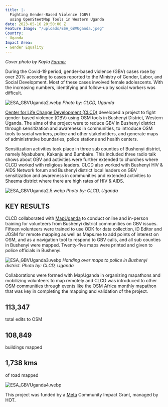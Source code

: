 ```yaml
---
title: |-
  Fighting Gender-Based Violence (GBV)
  using OpenSteetMap Tools in Western Uganda
date: 2023-05-16 20:50:00 Z
Feature Image: "/uploads/ESA_GBVUganda.jpeg"
Country:
- Uganda
Impact Area:
- Gender Equality
---
```


*Cover photo by Kayla [Farmer](https://unsplash.com/@imagesbykayla?utm_source=shorthand_production&utm_medium=referral)*

During the Covid-19 period, gender-based violence (GBV) cases rose by over 20% according to cases reported to the Ministry of Gender, Labor, and Social Development. Most of these cases involved female adolescents. With the increasing numbers, identifying and follow-up by social workers was difficult.

![ESA_GBVUganda2.webp](/uploads/ESA_GBVUganda2.webp)
*Photo by: CLCD, Uganda*

<a href="https://www.facebook.com/centerforlifechangedevelopement/">Center for Life Change Development (CLCD)</a> developed a project to fight gender-based violence (GBV) using OSM tools in Bushenyi District, Western Uganda. The aims of the project were to reduce GBV in Bushenyi district through sensitization and awareness in communities, to introduce OSM tools to social workers, police and other stakeholders, and generate maps of administrative boundaries, police stations and health centers.

Sensitization activities took place in three sub counties of Bushenyi district, namely Nyabubare, Kakanju and Bumbaire. This included three radio talk shows about GBV and activities were further extended to churches where CLCD worked with religious leaders. CLCD also worked with Bushenyi HIV & AIDS Network forum and Bushenyi district local leaders on GBV sensitization and awareness in communities and extended activities to Sheema district where there are high rates of HIV & AIDS.

![ESA_GBVUganda2.5.webp](/uploads/ESA_GBVUganda2.5.webp)
*Photo by: CLCD, Uganda*


<h2>KEY RESULTS</h2>

CLCD collaborated with <a href="https://mapuganda.org/">MapUganda</a> to conduct online and in-person training for volunteers from Bushenyi district communities on GBV issues. Fifteen volunteers were trained to use ODK for data collection, iD Editor and JOSM for remote mapping as well as Maps.me to add points of interest on OSM, and as a navigation tool to respond to GBV calls, and all sub counties in Bushenyi were mapped. Twenty-five maps were printed and given to police officials in Bushenyi.

![ESA_GBVUganda3.webp](/uploads/ESA_GBVUganda3.webp)
*Handing over maps to police in Bushenyi district. Photo by: CLCD, Uganda*

Collaborations were formed with MapUganda in organizing mapathons and mobilizing volunteers to map remotely and CLCD was introduced to other OSM communities through events like the OSM Africa monthly mapathon that was key in completing the mapping and validation of the project.

<h2>113,347</h2> total edits to OSM
<h2>108,849</h2> buildings mapped
<h2>1,738 kms</h2> of road mapped

![ESA_GBVUganda4.webp](/uploads/ESA_GBVUganda4.webp)

This project was funded by a [Meta](https://www.meta.com/) Community Impact Grant, managed by HOT.
